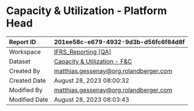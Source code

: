 



# Capacity & Utilization - Platform Head

|Report ID|201ee58c-e679-4932-9d3b-d56fc6f84d8f|
| :--- | :--- |
|Workspace|[IFRS_Reporting [QA]](../Workspaces/IFRS_Reporting-[QA].md)|
|Dataset|[Capacity & Utilization - F&C](../Datasets/Capacity-&-Utilization---F&C.md)|
|Created By|matthias.gessenay@org.rolandberger.com|
|Created Date|August 28, 2023 08:00:32|
|Modified By|matthias.gessenay@org.rolandberger.com|
|Modified Date|August 28, 2023 08:03:43|

